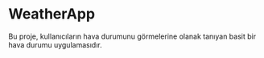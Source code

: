 # WeatherApp

<p>Bu proje, kullanıcıların hava durumunu görmelerine olanak tanıyan basit bir hava durumu uygulamasıdır.</p>
